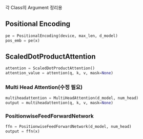 각 Class의 Argument 정리용
## **Positional Encoding**
```python
pe = PositionalEncoding(device, max_len, d_model)
pos_emb = pe(x)
```
## **ScaledDotProductAttention**
```python
attention = ScaledDotProductAttention()
attention_value = attention(q, k, v, mask=None)
```
### **Multi Head Attention(수정 필요)**
```python
multiheadattention = MultiHeadAttention(d_model, num_head)
output = multiheadattention(q, k, v, mask=None)
```
### **PositionwiseFeedForwardNetwork**
```python
ffn = PositionwiseFeedForwardNetwork(d_model, num_head)
output = ffn(x)
```
